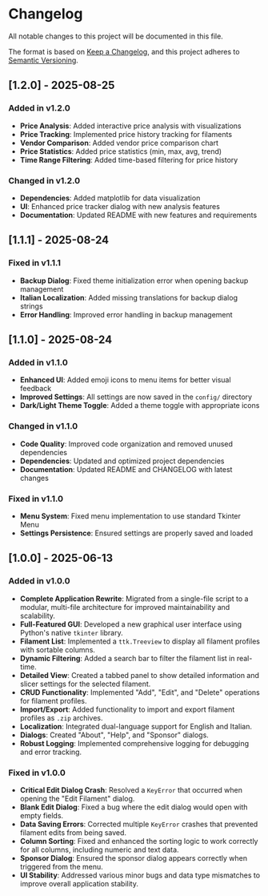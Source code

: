 # Changelog

All notable changes to this project will be documented in this file.

The format is based on [Keep a Changelog](https://keepachangelog.com/en/1.0.0/),
and this project adheres to [Semantic Versioning](https://semver.org/spec/v2.0.0.html).

## [1.2.0] - 2025-08-25

### Added in v1.2.0

* **Price Analysis**: Added interactive price analysis with visualizations
* **Price Tracking**: Implemented price history tracking for filaments
* **Vendor Comparison**: Added vendor price comparison chart
* **Price Statistics**: Added price statistics (min, max, avg, trend)
* **Time Range Filtering**: Added time-based filtering for price history

### Changed in v1.2.0

* **Dependencies**: Added matplotlib for data visualization
* **UI**: Enhanced price tracker dialog with new analysis features
* **Documentation**: Updated README with new features and requirements

## [1.1.1] - 2025-08-24

### Fixed in v1.1.1

* **Backup Dialog**: Fixed theme initialization error when opening backup management
* **Italian Localization**: Added missing translations for backup dialog strings
* **Error Handling**: Improved error handling in backup management

## [1.1.0] - 2025-08-24

### Added in v1.1.0

* **Enhanced UI**: Added emoji icons to menu items for better visual feedback
* **Improved Settings**: All settings are now saved in the `config/` directory
* **Dark/Light Theme Toggle**: Added a theme toggle with appropriate icons

### Changed in v1.1.0

* **Code Quality**: Improved code organization and removed unused dependencies
* **Dependencies**: Updated and optimized project dependencies
* **Documentation**: Updated README and CHANGELOG with latest changes

### Fixed in v1.1.0

* **Menu System**: Fixed menu implementation to use standard Tkinter Menu
* **Settings Persistence**: Ensured settings are properly saved and loaded

## [1.0.0] - 2025-06-13

### Added in v1.0.0

* **Complete Application Rewrite**: Migrated from a single-file script to a modular, multi-file architecture for improved maintainability and scalability.
* **Full-Featured GUI**: Developed a new graphical user interface using Python's native `tkinter` library.
* **Filament List**: Implemented a `ttk.Treeview` to display all filament profiles with sortable columns.
* **Dynamic Filtering**: Added a search bar to filter the filament list in real-time.
* **Detailed View**: Created a tabbed panel to show detailed information and slicer settings for the selected filament.
* **CRUD Functionality**: Implemented "Add", "Edit", and "Delete" operations for filament profiles.
* **Import/Export**: Added functionality to import and export filament profiles as `.zip` archives.
* **Localization**: Integrated dual-language support for English and Italian.
* **Dialogs**: Created "About", "Help", and "Sponsor" dialogs.
* **Robust Logging**: Implemented comprehensive logging for debugging and error tracking.

### Fixed in v1.0.0

* **Critical Edit Dialog Crash**: Resolved a `KeyError` that occurred when opening the "Edit Filament" dialog.
* **Blank Edit Dialog**: Fixed a bug where the edit dialog would open with empty fields.
* **Data Saving Errors**: Corrected multiple `KeyError` crashes that prevented filament edits from being saved.
* **Column Sorting**: Fixed and enhanced the sorting logic to work correctly for all columns, including numeric and text data.
* **Sponsor Dialog**: Ensured the sponsor dialog appears correctly when triggered from the menu.
* **UI Stability**: Addressed various minor bugs and data type mismatches to improve overall application stability.
